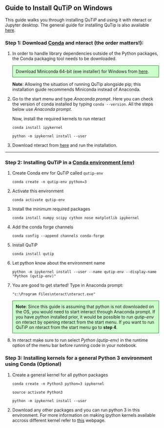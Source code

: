 ## Guide to Install QuTiP on Windows

This guide walks you through installing QuTiP and using it with nteract or Jupyter desktop. 
The general guide for installing QuTip is also available [here](http://qutip.org/docs/4.1/installation.html). 

### **Step 1:** Download [Conda](https://docs.conda.io/projects/conda/en/latest/) and nteract (the order matters!):


1. In order to handle library dependencies outside of the Python packages, the Conda packaging tool needs to be downloaded. 

	<div id="demobox", style="background-color: #cfc ; padding: 10px; border: 1px solid green;">
	Download Miniconda 64-bit (exe installer) for Windows from <a href="https://docs.conda.io/en/latest/miniconda.html">here</a>.
	</div>

	**Note**: Allowing the situation of running QuTip alongside pip; this installation guide recommends Miniconda instead of Anaconda.


2. Go to the start menu and type *Anaconda prompt*. Here you can check the version of conda installed by typing `conda --version`. All the steps below use *Anaconda prompt*.

	Now, install the required kernels to run nteract

	`conda install ipykernel`

	`python -m ipykernel install --user`

3. Download nteract from [here](https://nteract.io/) and run the installation.

---

### **Step 2:** Installing QuTiP in a [Conda environment (env)](http://qutip.org/docs/4.1/installation.html#building-your-conda-environment)

1. Create Conda env for QuTiP called `qutip-env`

	`conda create -n qutip-env python=3`

2. Activate this environment

	`conda activate qutip-env`

3. Install the minimum required packages

	`conda install numpy scipy cython nose matplotlib ipykernel`	

4. Add the conda forge channels

	`conda config --append channels conda-forge`

5. Install QuTiP

	`conda install qutip`	

6. Let python know about the environment name 

	`python -m ipykernel install --user --name qutip-env --display-name "Python (qutip-env)"`

7. You are good to get started! Type in Anaconda prompt:

	`"c:\Program Files\nteract\nteract.exe"` 

	<div id="demobox", style="background-color: #cfc ; padding: 10px; border: 1px solid green;">
	<b>Note</b>: Since this guide is assuming that python is not downloaded on the OS, you would need to start interact through Anaconda prompt. If you have python installed prior, it would be possible to run <i>qutip-env</i> on nteract by opening nteract from the start menu. If you want to run QuTiP on nteract from the start menu go to <b>step 4</b>.
	</div>

8. In nteract make sure to run select *Python (qutip-env)* in the runtime option of the menu bar before running code in your notebook. 


### **Step 3:** Installing kernels for a general Python 3 environment using Conda (Optional)

1. Create a general kernel for all python packages

	`conda create -n Python3 python=3 ipykernel`

	`source activate Python3`

	`python -m ipykernel install --user`	

2. Download any other packages and you can run python 3 in this environment. For more information on making ipython kernels available accross different kernel refer to [this](https://ipython.readthedocs.io/en/stable/install/kernel_install.html) webpage.